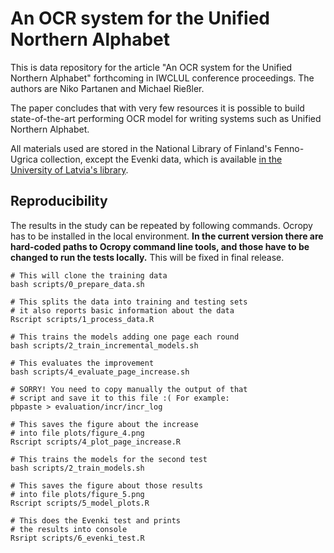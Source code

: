 # An OCR system for the Unified Northern Alphabet

This is data repository for the article "An OCR system for the Unified Northern Alphabet" forthcoming in IWCLUL conference proceedings. The authors are Niko Partanen and Michael Rießler.

The paper concludes that with very few resources it is possible to build state-of-the-art performing OCR model for writing systems such as Unified Northern Alphabet. 

All materials used are stored in the National Library of Finland's Fenno-Ugrica collection, except the Evenki data, which is available [in the University of Latvia's library](https://dspace.lu.lv/dspace/handle/7/28251). 

## Reproducibility

The results in the study can be repeated by following commands. Ocropy has to be installed in the local environment. **In the current version there are hard-coded paths to Ocropy command line tools, and those have to be changed to run the tests locally.** This will be fixed in final release.

```
# This will clone the training data
bash scripts/0_prepare_data.sh 

# This splits the data into training and testing sets
# it also reports basic information about the data
Rscript scripts/1_process_data.R

# This trains the models adding one page each round
bash scripts/2_train_incremental_models.sh

# This evaluates the improvement
bash scripts/4_evaluate_page_increase.sh

# SORRY! You need to copy manually the output of that 
# script and save it to this file :( For example:
pbpaste > evaluation/incr/incr_log

# This saves the figure about the increase
# into file plots/figure_4.png
Rscript scripts/4_plot_page_increase.R

# This trains the models for the second test
bash scripts/2_train_models.sh 

# This saves the figure about those results
# into file plots/figure_5.png
Rscript scripts/5_model_plots.R

# This does the Evenki test and prints
# the results into console
Rsript scripts/6_evenki_test.R

```